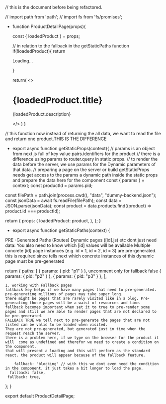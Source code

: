  // this is the document before being refactored.  

// import path from 'path';
// import fs from 'fs/promises';


 * function ProductDetailPage(props){

    const { loadedProduct } = props;

     // in relation to the fallback in the getStaticPaths function
     if(!loadedProduct){
         return <p>Loading...</p>
     }

     return(
         <>
             <h1>{loadedProduct.title}</h1>
             <p>{loadedProduct.description}</p>
         </>
     )
 }


 // this function now instead of returning the all data, we want to read the file and return one product.THIS IS THE DIFFERENCE

  * export async function getStaticProps(context){
   // params is an object from next js full of key value pairs.identifiers for the product
   // there is a difference using params to router.query in static props.
   // to render the data before the server, we use params for the Dynamic parameters of that data.
   // preparing a page on the server or build getStaticProps needs get access to the params a dynamic path inside the static props and prepare the data here for the component
   const { params } = context;
   const productId = params.pid;

   const filePath = path.join(process.cwd(), "data", "dummy-backend.json");
   const jsonData = await fs.readFile(filePath);
   const data = JSON.parse(jsonData);
   const product = data.products.find((product) => product.id === productId);

   return {
     props: {
       loadedProduct: product,
     },
   };
}

* export async function getStaticPaths(context) {

PRE -Generated Paths (Routes)
Dynamic pages ([id].js) etc dont just need data: You also need to know which [id] values will be available
Multiple concrete [id] page instances (e.g. id = 1, id = 2, id = 3) are pre-generated.
this is required since tells next which concrete instances of this dynamic page must be pre-generated

   return {
     paths: [
       { params: { pid: "p1" } },
    uncomment only for fallback false
        { params: { pid: "p2" } },
        { params: { pid: "p3" } },
            ],

    1. working with Fallback pages
    fallback key helps if we have many pages that need to pre-generated. pre-generating millions of pages may take super long.
    there might be pages that are rarely visited like in a blog. Pre-generating those pages will be a waist of resources and time.
    fallback becomes important when set it to true to pre-render some pages and still we are able to render pages that are not declared to be pre-generated.
    FALLBACK TRUE we tell next to pre-generate the pages that are not listed can be valid to be loaded when visited. 
    They are not pre-generated, but generated just in time when the request reach the server.
    there is a problem here, if we type on the browser for the product it will  come as undefined and therefor we need to create a condition on the component.
    that will present a loading and this will perform as the standard react. the product will appear because of the fallback feature. 

        fallback: "blocking" // with this we dont even need the condition in the component, it just takes a bit longer to load the page.
      fallback: false,
     fallback: true,
   };
 }


export default ProductDetailPage;


